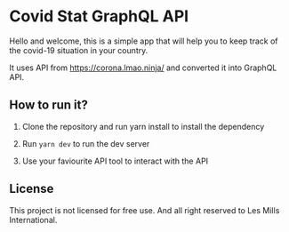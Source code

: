 # Covid Stat GraphQL API

Hello and welcome, this is a simple app that will help you to keep track of the covid-19 situation in your country.

It uses API from https://corona.lmao.ninja/ and converted it into GraphQL API.

## How to run it?

1. Clone the repository and run yarn install to install the dependency

2. Run `yarn dev` to run the dev server

3. Use your faviourite API tool to interact with the API


## License
This project is not licensed for free use. And all right reserved to Les Mills International.

